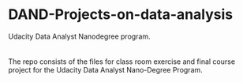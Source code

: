 # DAND-Projects-on-data-analysis
Udacity Data Analyst Nanodegree program.\
<br><br>
The repo consists of the files for class room exercise and final course project for the Udacity Data Analyst Nano-Degree Program\.
